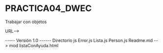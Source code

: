 # PRACTICA04_DWEC
Trabajar con objetos

URL-->


----- Versión 1.0 ------
	Directorio js
		Error.js
		Lista.js
		Person.js
	Readme.md --> mod
	listaConAyuda.html
